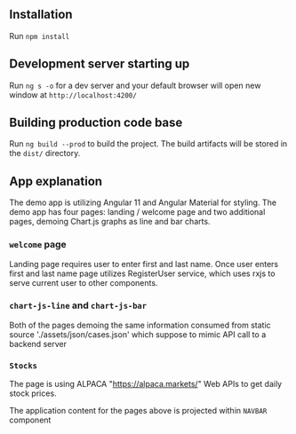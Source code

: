 ## Installation

Run `npm install`

## Development server starting up

Run `ng s -o` for a dev server and your default browser will open new window at `http://localhost:4200/`

## Building production code base

Run `ng build --prod` to build the project. The build artifacts will be stored in the `dist/` directory.


## App explanation

The demo app is utilizing Angular 11 and Angular Material for styling.
The demo app has four pages: landing / welcome page and two additional pages, demoing Chart.js graphs as line and bar charts.
  ### `welcome` page
  Landing page requires user to enter first and last name. Once user enters first and last name page utilizes RegisterUser service, which uses rxjs to serve current user to other components.
  ### `chart-js-line` and `chart-js-bar`
  Both of the pages demoing the same information consumed from static source './assets/json/cases.json' which suppose to mimic API call to a backend server
  ### `Stocks`
  The page is using ALPACA "https://alpaca.markets/" Web APIs to get daily stock prices.

The application content for the pages above is projected within `NAVBAR` component



